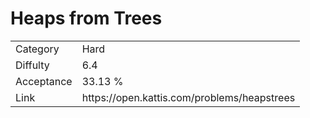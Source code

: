 # Heaps from Trees

<table>
    <tr>
        <td>Category</td>
        <td>Hard</td>
    </tr>
    <tr>
        <td>Diffulty</td>
        <td>6.4</td>
    </tr>
    <tr>
        <td>Acceptance</td>
        <td>33.13 %</td>
    </tr>
    <tr>
        <td>Link</td>
        <td>https://open.kattis.com/problems/heapstrees</td>
    </tr>
</table>